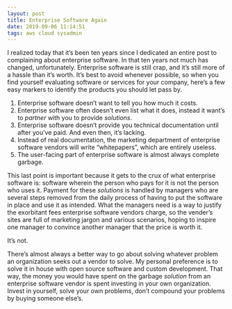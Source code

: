 ```yaml
---
layout: post
title: Enterprise Software Again
date: 2019-09-06 11:14:51
tags: aws cloud sysadmin
---
```


I realized today that it’s been ten years since I dedicated an entire post to complaining about enterprise software. In that ten years not much has changed, unfortunately. Enterprise software is still crap, and it’s still more of a hassle than it’s worth. It’s best to avoid whenever possible, so when you find yourself evaluating software or services for your company, here’s a few easy markers to identify the products you should let pass by.

1. Enterprise software doesn’t want to tell you how much it costs. 
2. Enterprise software often doesn’t even list what it does, instead it want’s to *partner* with you to provide *solutions*. 
3. Enterprise software doesn’t provide you technical documentation until after you’ve paid. And even then, it’s lacking. 
4. Instead of real documentation, the marketing department of enterprise software vendors will write “whitepapers”, which are entirely useless.
5. The user-facing part of enterprise software is almost always complete garbage.

This last point is important because it gets to the crux of what enterprise software is: software wherein the person who pays for it is not the person who uses it. Payment for these *solutions* is handled by managers who are several steps removed from the daily process of having to put the software in place and use it as intended. What the managers need is a way to justify the exorbitant fees enterprise software vendors charge, so the vender’s sites are full of marketing jargon and various scenarios, hoping to inspire one manager to convince another manager that the price is worth it. 

It’s not. 

There’s almost always a better way to go about solving whatever problem an organization seeks out a vendor to solve. My personal preference is to solve it in house with open source software and custom development. That way, the money you would have spent on the garbage *solution* from an enterprise software vendor is spent investing in your own organization. Invest in yourself, solve your own problems, don’t compound your problems by buying someone else’s. 





